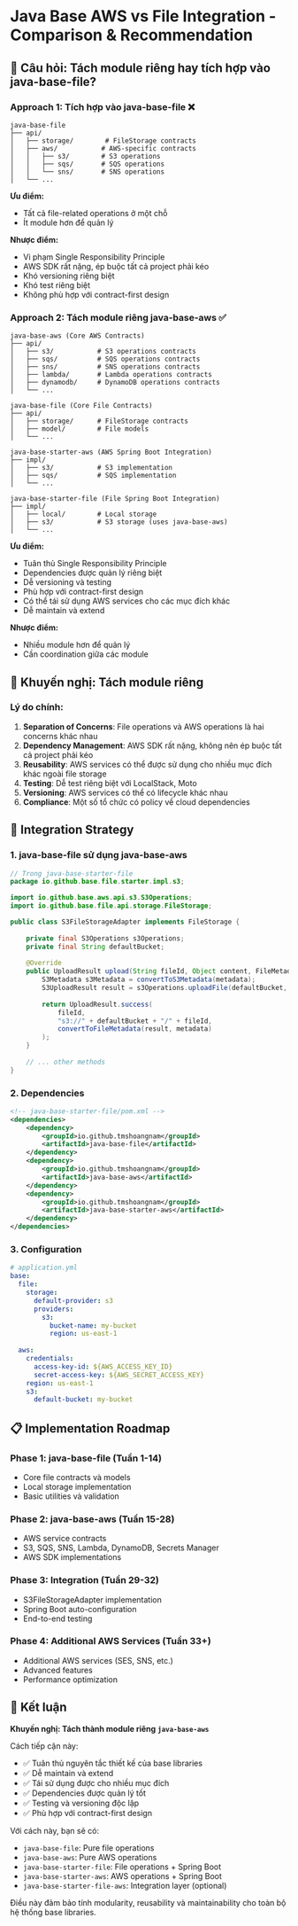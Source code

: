 # Java Base AWS vs File Integration - Comparison & Recommendation

## 🤔 Câu hỏi: Tách module riêng hay tích hợp vào java-base-file?

### Approach 1: Tích hợp vào java-base-file ❌
```
java-base-file
├── api/
│   ├── storage/        # FileStorage contracts
│   ├── aws/           # AWS-specific contracts
│   │   ├── s3/        # S3 operations
│   │   ├── sqs/       # SQS operations
│   │   └── sns/       # SNS operations
│   └── ...
```

**Ưu điểm:**
- Tất cả file-related operations ở một chỗ
- Ít module hơn để quản lý

**Nhược điểm:**
- Vi phạm Single Responsibility Principle
- AWS SDK rất nặng, ép buộc tất cả project phải kéo
- Khó versioning riêng biệt
- Khó test riêng biệt
- Không phù hợp với contract-first design

### Approach 2: Tách module riêng java-base-aws ✅
```
java-base-aws (Core AWS Contracts)
├── api/
│   ├── s3/           # S3 operations contracts
│   ├── sqs/          # SQS operations contracts  
│   ├── sns/          # SNS operations contracts
│   ├── lambda/       # Lambda operations contracts
│   ├── dynamodb/     # DynamoDB operations contracts
│   └── ...

java-base-file (Core File Contracts)
├── api/
│   ├── storage/      # FileStorage contracts
│   ├── model/        # File models
│   └── ...

java-base-starter-aws (AWS Spring Boot Integration)
├── impl/
│   ├── s3/           # S3 implementation
│   ├── sqs/          # SQS implementation
│   └── ...

java-base-starter-file (File Spring Boot Integration)
├── impl/
│   ├── local/        # Local storage
│   ├── s3/           # S3 storage (uses java-base-aws)
│   └── ...
```

**Ưu điểm:**
- Tuân thủ Single Responsibility Principle
- Dependencies được quản lý riêng biệt
- Dễ versioning và testing
- Phù hợp với contract-first design
- Có thể tái sử dụng AWS services cho các mục đích khác
- Dễ maintain và extend

**Nhược điểm:**
- Nhiều module hơn để quản lý
- Cần coordination giữa các module

## 🎯 Khuyến nghị: Tách module riêng

### Lý do chính:

1. **Separation of Concerns**: File operations và AWS operations là hai concerns khác nhau
2. **Dependency Management**: AWS SDK rất nặng, không nên ép buộc tất cả project phải kéo
3. **Reusability**: AWS services có thể được sử dụng cho nhiều mục đích khác ngoài file storage
4. **Testing**: Dễ test riêng biệt với LocalStack, Moto
5. **Versioning**: AWS services có thể có lifecycle khác nhau
6. **Compliance**: Một số tổ chức có policy về cloud dependencies

## 🔄 Integration Strategy

### 1. java-base-file sử dụng java-base-aws
```java
// Trong java-base-starter-file
package io.github.base.file.starter.impl.s3;

import io.github.base.aws.api.s3.S3Operations;
import io.github.base.file.api.storage.FileStorage;

public class S3FileStorageAdapter implements FileStorage {
    
    private final S3Operations s3Operations;
    private final String defaultBucket;
    
    @Override
    public UploadResult upload(String fileId, Object content, FileMetadata metadata) {
        S3Metadata s3Metadata = convertToS3Metadata(metadata);
        S3UploadResult result = s3Operations.uploadFile(defaultBucket, fileId, content, s3Metadata);
        
        return UploadResult.success(
            fileId, 
            "s3://" + defaultBucket + "/" + fileId, 
            convertToFileMetadata(result, metadata)
        );
    }
    
    // ... other methods
}
```

### 2. Dependencies
```xml
<!-- java-base-starter-file/pom.xml -->
<dependencies>
    <dependency>
        <groupId>io.github.tmshoangnam</groupId>
        <artifactId>java-base-file</artifactId>
    </dependency>
    <dependency>
        <groupId>io.github.tmshoangnam</groupId>
        <artifactId>java-base-aws</artifactId>
    </dependency>
    <dependency>
        <groupId>io.github.tmshoangnam</groupId>
        <artifactId>java-base-starter-aws</artifactId>
    </dependency>
</dependencies>
```

### 3. Configuration
```yaml
# application.yml
base:
  file:
    storage:
      default-provider: s3
      providers:
        s3:
          bucket-name: my-bucket
          region: us-east-1
  
  aws:
    credentials:
      access-key-id: ${AWS_ACCESS_KEY_ID}
      secret-access-key: ${AWS_SECRET_ACCESS_KEY}
    region: us-east-1
    s3:
      default-bucket: my-bucket
```

## 📋 Implementation Roadmap

### Phase 1: java-base-file (Tuần 1-14)
- Core file contracts và models
- Local storage implementation
- Basic utilities và validation

### Phase 2: java-base-aws (Tuần 15-28)
- AWS service contracts
- S3, SQS, SNS, Lambda, DynamoDB, Secrets Manager
- AWS SDK implementations

### Phase 3: Integration (Tuần 29-32)
- S3FileStorageAdapter implementation
- Spring Boot auto-configuration
- End-to-end testing

### Phase 4: Additional AWS Services (Tuần 33+)
- Additional AWS services (SES, SNS, etc.)
- Advanced features
- Performance optimization

## 🎉 Kết luận

**Khuyến nghị: Tách thành module riêng `java-base-aws`**

Cách tiếp cận này:
- ✅ Tuân thủ nguyên tắc thiết kế của base libraries
- ✅ Dễ maintain và extend
- ✅ Tái sử dụng được cho nhiều mục đích
- ✅ Dependencies được quản lý tốt
- ✅ Testing và versioning độc lập
- ✅ Phù hợp với contract-first design

Với cách này, bạn sẽ có:
- `java-base-file`: Pure file operations
- `java-base-aws`: Pure AWS operations  
- `java-base-starter-file`: File operations + Spring Boot
- `java-base-starter-aws`: AWS operations + Spring Boot
- `java-base-starter-file-aws`: Integration layer (optional)

Điều này đảm bảo tính modularity, reusability và maintainability cho toàn bộ hệ thống base libraries.
